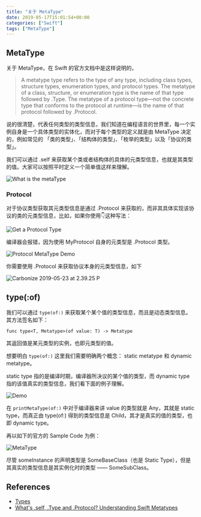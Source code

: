 ```yaml
---
title: "关于 MetaType"
date: 2019-05-17T15:01:54+08:00
categories: ["Swift"]
tags: ["MetaType"]
---
```



## MetaType

关于 MetaType，在 Swift 的官方文档中是这样说明的，

> A metatype type refers to the type of any type, including class types, structure types, enumeration types, and protocol types.
> The metatype of a class, structure, or enumeration type is the name of that type followed by .Type. The metatype of a protocol type—not the concrete type that conforms to the protocol at runtime—is the name of that protocol followed by .Protocol. 

说的很清楚，代表任何类型的类型信息，我们知道在编程语言的世界里，每一个实例自身是一个具体类型的实体化，而对于每个类型的定义就是由 MetaType 决定的，例如常见的 「类的类型」、「结构体的类型」、「枚举的类型」以及「协议的类型」。

我们可以通过 .self 来获取某个类或者结构体的具体的元类型信息，也就是其类型的值。大家可以按照平时定义一个简单值这样来理解。

![What is the metaType](https://i.imgur.com/SeHkinN.png)

### Protocol

对于协议类型获取其元类型信息是通过 .Protocol 来获取的，而非其具体实现该协议的类的元类型信息，比如，如果你使用👇这种写法：

![Get a Protocol Type](https://i.imgur.com/ACmHog7.png)

编译器会报错，因为使用 MyProtocol 自身的元类型是 .Protocol 类型。

![Protocol MetaType Demo](https://i.imgur.com/ETSopLS.png)

你需要使用 .Protocol 来获取协议本身的元类型信息，如下

![Carbonize 2019-05-23 at 2.39.25 P](https://i.imgur.com/208plpn.png)


## type(:of)

我们可以通过 `type(of:)` 来获取某个某个值的类型信息，而且是动态类型信息。其方法签名如下：

```
func type<T, Metatype>(of value: T) -> Metatype
```

其返回值是某元类型的实例，也即元类型的值。

想要明白 `type(of:)` 这里我们需要明确两个概念： static metatype 和 dynamic metatype。

static type 指的是编译时期，编译器所决议的某个值的类型，而 dynamic type 指的该值真实的类型信息，我们看下面的例子理解。

![Demo](https://i.imgur.com/W27kJ9X.png)

在 `printMetaType(of:)` 中对于编译器来讲 value 的类型就是 Any，其就是 static type，而真正由 type(of:) 得到的类型信息是 Child，其才是真实的值的类型，也即 dynamic type。

再以如下的官方的 Sample Code 为例：

![MetaType](https://i.imgur.com/I2FxwAo.png)

尽管 someInstance 的声明类型是 SomeBaseClass（也是 Static Type），但是其真实的类型信息是其实例化时的类型 —— SomeSubClass。



## References

- [Types](https://docs.swift.org/swift-book/ReferenceManual/Types.html)
- [What's .self, .Type and .Protocol? Understanding Swift Metatypes](https://swiftrocks.com/whats-type-and-self-swift-metatypes.html)